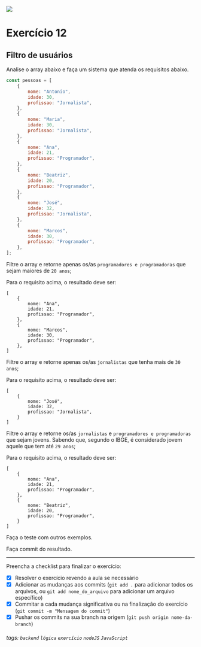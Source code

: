 ![](https://i.imgur.com/xG74tOh.png)

# Exercício 12

## Filtro de usuários

Analise o array abaixo e faça um sistema que atenda os requisitos abaixo.

```javascript
const pessoas = [
    {
        nome: "Antonio",
        idade: 30,
        profissao: "Jornalista",
    },
    {
        nome: "Maria",
        idade: 30,
        profissao: "Jornalista",
    },
    {
        nome: "Ana",
        idade: 21,
        profissao: "Programador",
    },
    {
        nome: "Beatriz",
        idade: 20,
        profissao: "Programador",
    },
    {
        nome: "José",
        idade: 32,
        profissao: "Jornalista",
    },
    {
        nome: "Marcos",
        idade: 30,
        profissao: "Programador",
    },
];
```

Filtre o array e retorne apenas os/as `programadores e programadoras` que sejam maiores de `20 anos`;

Para o requisito acima, o resultado deve ser:

```
[
    {
        nome: "Ana",
        idade: 21,
        profissao: "Programador",
    },
    {
        nome: "Marcos",
        idade: 30,
        profissao: "Programador",
    },
]
```

Filtre o array e retorne apenas os/as `jornalistas` que tenha mais de `30 anos`;

Para o requisito acima, o resultado deve ser:

```
[
    {
        nome: "José",
        idade: 32,
        profissao: "Jornalista",
    }
]
```

Filtre o array e retorne os/as `jornalistas` e `programadores e programadoras` que sejam jovens. Sabendo que, segundo o IBGE, é considerado jovem aquele que tem até `29 anos`;

Para o requisito acima, o resultado deve ser:

```
[
    {
        nome: "Ana",
        idade: 21,
        profissao: "Programador",
    },
    {
        nome: "Beatriz",
        idade: 20,
        profissao: "Programador",
    }
]
```

Faça o teste com outros exemplos.

Faça commit do resultado.

---

Preencha a checklist para finalizar o exercício:

-   [x] Resolver o exercício revendo a aula se necessário
-   [x] Adicionar as mudanças aos commits (`git add .` para adicionar todos os arquivos, ou `git add nome_do_arquivo` para adicionar um arquivo específico)
-   [x] Commitar a cada mudança significativa ou na finalização do exercício (`git commit -m "Mensagem do commit"`)
-   [x] Pushar os commits na sua branch na origem (`git push origin nome-da-branch`)

###### tags: `backend` `lógica` `exercício` `nodeJS` `JavaScript`
